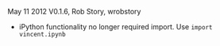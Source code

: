 May 11 2012 V0.1.6, Rob Story, wrobstory

* iPython functionality no longer required import. Use ```import vincent.ipynb```

